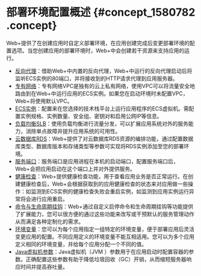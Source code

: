 # 部署环境配置概述 {#concept_1580782 .concept}

Web+提供了在创建应用时自定义部署环境，在应用创建完成后变更部署环境的配置选项。当您创建应用的部署环境时，Web+中会创建若干资源来支持应用的运行。

-   [反向代理](ZH-CN_TP_221977.dita)：借助Web+中内置的反向代理，Web+中运行的反向代理启动后将监听ECS实例的80端口，并将接收到的HTTP请求代理到应用服务器。
-   [专有网络](ZH-CN_TP_222006.dita)：专有网络VPC是独有的云上私有网络，使用VPC可以将流量安全地路由到在Web+中运行应用的ECS实例。如果您在启动环境时未配置VPC，Web+将使用默认VPC。
-   [ECS实例](ZH-CN_TP_218944.dita)：配置来在您选择的技术栈平台上运行应用程序的ECS虚拟机。需配置实例规格、实例数量、安全组、密钥对和启用公网IP等信息。
-   [负载均衡SLB](ZH-CN_TP_223010.dita)：使用负载均衡进行流量分发，可以扩展应用系统对外的服务能力，消除单点故障并提升应用系统的可用性。
-   [云数据库RDS](ZH-CN_TP_881838.dita)：Web+提供了对云数据库RDS资源的编排功能，通过配置数据库类型、数据库版本和存储类型等参数可实现将RDS实例添加至您的部署环境。
-   [服务端口](ZH-CN_TP_223014.dita)：服务端口是应用进程在本机的启动端口，配置服务端口后，Web+会把应用启动在这个端口上并对外提供服务。
-   [健康检查](ZH-CN_TP_223015.dita)：Web+提供健康检查功能，用于查看应用业务是否正常运行。在创建健康检查后，Web+会根据获取到的应用健康检查的状态来对应用做一些操作：如监测到ECS实例的健康检查失败会重启实例，如监测到应用实例运行异常将会进行应用重启。
-   [命令与生命周期挂钩](ZH-CN_TP_1253418.dita)：Web+通过自定义启停命令和生命周期挂钩等功能提供了扩展能力，您可以很方便的通过这些功能来改写或干预默认的服务管理动作从而满足各种定制化的需求。
-   [环境变量](ZH-CN_TP_223016.dita)：您可以为每个应用指定一组特定的环境变量，便于部署应用后灵活变更应用的配置。不同应用定义的环境变量不能互相适用。您可以为多个应用定义相同的环境变量，并给每个应用分配一个不同的值。
-   [Java虚拟机参数](ZH-CN_TP_223017.dita)：Java虚拟机（JVM ）参数用于在应用启动时配置容器的参数。正确配置这些参数有助于降低垃圾回收（GC）开销，从而缩短服务器响应时间并提高吞吐量。


